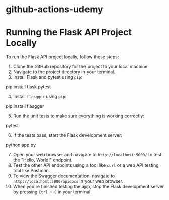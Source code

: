 # github-actions-udemy
# Running the Flask API Project Locally

To run the Flask API project locally, follow these steps:

1. Clone the GitHub repository for the project to your local machine.
2. Navigate to the project directory in your terminal.
3. Install Flask and pytest using `pip`:

pip install flask pytest


4. Install `flasgger` using `pip`:

pip install flasgger

5. Run the unit tests to make sure everything is working correctly:

pytest

6. If the tests pass, start the Flask development server:

python app.py


7. Open your web browser and navigate to `http://localhost:5000/` to test the "Hello, World!" endpoint.
8. Test the other API endpoints using a tool like `curl` or a web API testing tool like Postman.
9. To view the Swagger documentation, navigate to `http://localhost:5000/apidocs` in your web browser.
10. When you're finished testing the app, stop the Flask development server by pressing `Ctrl + C` in your terminal.
